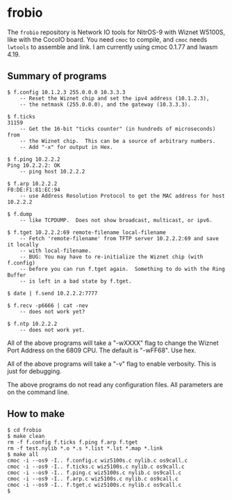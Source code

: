 # frobio

The `frobio` repository is Network IO tools for NitrOS-9 with Wiznet W5100S,
like with the CocoIO board.  You need `cmoc` to compile, and `cmoc` needs
`lwtools` to assemble and link.  I am currently using cmoc 0.1.77
and lwasm 4.19.

## Summary of programs

```
$ f.config 10.1.2.3 255.0.0.0 10.3.3.3
    -- Reset the Wiznet chip and set the ipv4 address (10.1.2.3),
    -- the netmask (255.0.0.0), and the gateway (10.3.3.3).

$ f.ticks
31159
    -- Get the 16-bit "ticks counter" (in hundreds of microseconds) from
    -- the Wiznet chip.  This can be a source of arbitrary numbers.
    -- Add "-x" for output in Hex.

$ f.ping 10.2.2.2
Ping 10.2.2.2: OK
    -- ping host 10.2.2.2

$ f.arp 10.2.2.2
F0:DE:F1:81:EC:94
    -- use Address Resolution Protocol to get the MAC address for host 10.2.2.2

$ f.dump
    -- like TCPDUMP.  Does not show broadcast, multicast, or ipv6.

$ f.tget 10.2.2.2:69 remote-filename local-filename
    -- Fetch 'remote-filename' from TFTP server 10.2.2.2:69 and save it locally
    -- with local-filename.
    -- BUG: You may have to re-initialize the Wiznet chip (with f.config)
    -- before you can run f.tget again.  Something to do with the Ring Buffer
    -- is left in a bad state by f.tget.

$ date | f.send 10.2.2.2:7777

$ f.recv -p6666 | cat -nev
    -- does not work yet?

$ f.ntp 10.2.2.2
    -- does not work yet.
```

All of the above programs will take a "-wXXXX" flag to change the Wiznet Port Address
on the 6809 CPU.    The default is "-wFF68".  Use hex.

All of the above programs will take a "-v" flag to enable verbosity.
This is just for debugging.

The above programs do not read any configuration files.
All parameters are on the command line.

## How to make

```
$ cd frobio
$ make clean
rm -f f.config f.ticks f.ping f.arp f.tget
rm -f test.nylib *.o *.s *.list *.lst *.map *.link
$ make all
cmoc -i --os9 -I.. f.config.c wiz5100s.c nylib.c os9call.c
cmoc -i --os9 -I.. f.ticks.c wiz5100s.c nylib.c os9call.c
cmoc -i --os9 -I.. f.ping.c wiz5100s.c nylib.c os9call.c
cmoc -i --os9 -I.. f.arp.c wiz5100s.c nylib.c os9call.c
cmoc -i --os9 -I.. f.tget.c wiz5100s.c nylib.c os9call.c
$
```
